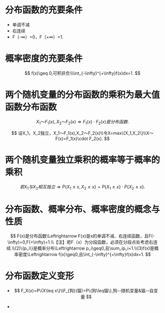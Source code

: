 # 分布函数的充要条件

* 单调不减
* 右连续
* F（-∞）=0，F（+∞）=1.



# 概率密度的充要条件

$$
f(x)\geq 0,可积非负\\\int_{-\infty}^{+\infty}f(x)dx=1.
$$

# 两个随机变量的分布函数的乘积为最大值函数分布函数

$$
X_1～F_1(x),X_2～F_2(x)\Rightarrow F_1(x)\cdot F_2(x)是分布函数.
$$

$$
设X_1，X_2独立，X_1～F_1(x),X_2～F_2(x)\\令X=max\{X_1,X_2\}\\X～F(x)=F_1(x)\cdot F_2(x).
$$



# 两个随机变量独立乘积的概率等于概率的乘积

$$
若X_1与X_2相互独立\Rightarrow P\{X_1\leq x,X_2\leq x\}=P\{X_1\leq x\}\cdot P\{X_2\leq x\}.
$$



# 分布函数、概率分布、概率密度的概念与性质

$$
F(x)是分布函数\Leftrightarrow F(x)是x的单调不减、右连续函数，且F(-\infty)=0,F(+\infty)=1.\\【注】若F（x）为分段函数，必须在分段点处考虑右连续.\\(2)\{p_i\}是概率分布\Leftrightarrow p_i\geq0,且\sum_ip_i=1.\\(3)f(x)是概率密度\Leftrightarrow f(x)\geq0,且\int_{-\infty}^{+\infty}f(x)dx=1.
$$

# 分布函数定义变形

* $$
  F_X(x)=P\{X\leq x\}\\F_{狗}(猫)=P\{狗\leq猫\},狗--随机变量&猫--自变量
  $$

* 
